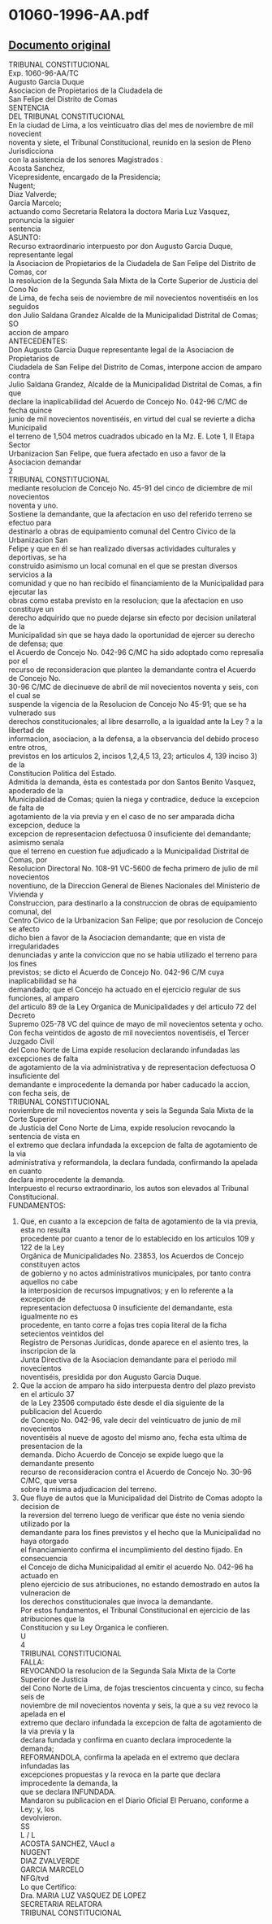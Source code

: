 
01060-1996-AA.pdf
=================
  
[Documento original](https://tc.gob.pe/jurisprudencia/1998/01060-1996-AA.pdf)  
---  
TRIBUNAL CONSTITUCIONAL  
Exp. 1060-96-AA/TC  
Augusto Garcia Duque  
Asociacion de Propietarios de la Ciudadela de  
San Felipe del Distrito de Comas  
SENTENCIA  
DEL TRIBUNAL CONSTITUCIONAL  
En la ciudad de Lima, a los veinticuatro dias del mes de noviembre de mil novecient  
noventa y siete, el Tribunal Constitucional, reunido en la sesion de Pleno Jurisdicciona  
con la asistencia de los senores Magistrados :  
Acosta Sanchez,  
Vicepresidente, encargado de la Presidencia;  
Nugent;  
Diaz Valverde;  
Garcia Marcelo;  
actuando como Secretaria Relatora la doctora Maria Luz Vasquez, pronuncia la siguier  
sentencia  
ASUNTO:  
Recurso extraordinario interpuesto por don Augusto Garcia Duque, representante legal  
la Asociacion de Propietarios de la Ciudadela de San Felipe del Distrito de Comas, cor  
la resolucion de la Segunda Sala Mixta de la Corte Superior de Justicia del Cono No  
de Lima, de fecha seis de noviembre de mil novecientos noventiséis en los seguidos  
don Julio Saldana Grandez Alcalde de la Municipalidad Distrital de Comas; SO  
accion de amparo  
ANTECEDENTES:  
Don Augusto Garcia Duque representante legal de la Asociacion de Propietarios de  
Ciudadela de San Felipe del Distrito de Comas, interpone accion de amparo contra  
Julio Saldana Grandez, Alcalde de la Municipalidad Distrital de Comas, a fin que  
declare la inaplicabilidad del Acuerdo de Concejo No. 042-96 C/MC de fecha quince  
junio de mil novecientos noventiséis, en virtud del cual se revierte a dicha Municipalid  
el terreno de 1,504 metros cuadrados ubicado en la Mz. E. Lote 1, II Etapa Sector  
Urbanizacion San Felipe, que fuera afectado en uso a favor de la Asociacion demandar  
2  
TRIBUNAL CONSTITUCIONAL  
mediante resolucion de Concejo No. 45-91 del cinco de diciembre de mil novecientos  
noventa y uno.  
Sostiene la demandante, que la afectacion en uso del referido terreno se efectuo para  
destinarlo a obras de equipamiento comunal del Centro Civico de la Urbanizacion San  
Felipe y que en él se han realizado diversas actividades culturales y deportivas, se ha  
construido asimismo un local comunal en el que se prestan diversos servicios a la  
comunidad y que no han recibido el financiamiento de la Municipalidad para ejecutar las  
obras como estaba previsto en la resolucion; que la afectacion en uso constituye un  
derecho adquirido que no puede dejarse sin efecto por decision unilateral de la  
Municipalidad sin que se haya dado la oportunidad de ejercer su derecho de defensa; que  
el Acuerdo de Concejo No. 042-96 C/MC ha sido adoptado como represalia por el  
recurso de reconsideracion que planteo la demandante contra el Acuerdo de Concejo No.  
30-96 C/MC de diecinueve de abril de mil novecientos noventa y seis, con el cual se  
suspende la vigencia de la Resolucion de Concejo No 45-91; que se ha vulnerado sus  
derechos constitucionales; al libre desarrollo, a la igualdad ante la Ley ? a la libertad de  
informacion, asociacion, a la defensa, a la observancia del debido proceso entre otros,  
previstos en los articulos 2, incisos 1,2,4,5 13, 23; articulos 4, 139 inciso 3) de la  
Constitucion Politica del Estado.  
Admitida la demanda, ésta es contestada por don Santos Benito Vasquez, apoderado de la  
Municipalidad de Comas; quien la niega y contradice, deduce la excepcion de falta de  
agotamiento de la via previa y en el caso de no ser amparada dicha excepcion, deduce la  
excepcion de representacion defectuosa 0 insuficiente del demandante; asimismo senala  
que el terreno en cuestion fue adjudicado a la Municipalidad Distrital de Comas, por  
Resolucion Directoral No. 108-91 VC-5600 de fecha primero de julio de mil novecientos  
noventiuno, de la Direccion General de Bienes Nacionales del Ministerio de Vivienda y  
Construccion, para destinarlo a la construccion de obras de equipamiento comunal, del  
Centro Civico de la Urbanizacion San Felipe; que por resolucion de Concejo se afecto  
dicho bien a favor de la Asociacion demandante; que en vista de irregularidades  
denunciadas y ante la conviccion que no se habia utilizado el terreno para los fines  
previstos; se dicto el Acuerdo de Concejo No. 042-96 C/M cuya inaplicabilidad se ha  
demandado; que el Concejo ha actuado en el ejercicio regular de sus funciones, al amparo  
del articulo 89 de la Ley Organica de Municipalidades y del articulo 72 del Decreto  
Supremo 025-78 VC del quince de mayo de mil novecientos setenta y ocho.  
Con fecha veintidos de agosto de mil novecientos noventiséis, el Tercer Juzgado Civil  
del Cono Norte de Lima expide resolucion declarando infundadas las excepciones de falta  
de agotamiento de la via administrativa y de representacion defectuosa O insuficiente del  
demandante e improcedente la demanda por haber caducado la accion, con fecha seis, de  
TRIBUNAL CONSTITUCIONAL  
noviembre de mil novecientos noventa y seis la Segunda Sala Mixta de la Corte Superior  
de Justicia del Cono Norte de Lima, expide resolucion revocando la sentencia de vista en  
el extremo que declara infundada la excepcion de falta de agotamiento de la via  
administrativa y reformandola, la declara fundada, confirmando la apelada en cuanto  
declara improcedente la demanda.  
Interpuesto el recurso extraordinario, los autos son elevados al Tribunal Constitucional.  
FUNDAMENTOS:  
1. Que, en cuanto a la excepcion de falta de agotamiento de la via previa, esta no resulta  
procedente por cuanto a tenor de lo establecido en los articulos 109 y 122 de la Ley  
Orgânica de Municipalidades No. 23853, los Acuerdos de Concejo constituyen actos  
de gobierno y no actos administrativos municipales, por tanto contra aquellos no cabe  
la interposicion de recursos impugnativos; y en lo referente a la excepcion de  
representacion defectuosa 0 insuficiente del demandante, esta igualmente no es  
procedente, en tanto corre a fojas tres copia literal de la ficha setecientos veintidos del  
Registro de Personas Juridicas, donde aparece en el asiento tres, la inscripcion de la  
Junta Directiva de la Asociacion demandante para el periodo mil novecientos  
noventiséis, presidida por don Augusto Garcia Duque.  
2. Que la accion de amparo ha sido interpuesta dentro del plazo previsto en el articulo 37  
de la Ley 23506 computado éste desde el dia siguiente de la publicacion del Acuerdo  
de Concejo No. 042-96, vale decir del veinticuatro de junio de mil novecientos  
noventiséis al nueve de agosto del mismo ano, fecha esta ultima de presentacion de la  
demanda. Dicho Acuerdo de Concejo se expide luego que la demandante presento  
recurso de reconsideracion contra el Acuerdo de Concejo No. 30-96 C/MC, que versa  
sobre la misma adjudicacion del terreno.  
3. Que fluye de autos que la Municipalidad del Distrito de Comas adopto la decision de  
la reversion del terreno luego de verificar que éste no venia siendo utilizado por la  
demandante para los fines previstos y el hecho que la Municipalidad no haya otorgado  
el financiamiento confirma el incumplimiento del destino fijado. En consecuencia  
el Concejo de dicha Municipalidad al emitir el acuerdo No. 042-96 ha actuado en  
pleno ejercicio de sus atribuciones, no estando demostrado en autos la vulneracion de  
los derechos constitucionales que invoca la demandante.  
Por estos fundamentos, el Tribunal Constitucional en ejercicio de las atribuciones que la  
Constitucion y su Ley Organica le confieren.  
U  
4  
TRIBUNAL CONSTITUCIONAL  
FALLA:  
REVOCANDO la resolucion de la Segunda Sala Mixta de la Corte Superior de Justicia  
del Cono Norte de Lima, de fojas trescientos cincuenta y cinco, su fecha seis de  
noviembre de mil novecientos noventa y seis, la que a su vez revoco la apelada en el  
extremo que declaro infundada la excepcion de falta de agotamiento de la via previa y la  
declara fundada y confirma en cuanto declara improcedente la demanda;  
REFORMANDOLA, confirma la apelada en el extremo que declara infundadas las  
excepciones propuestas y la revoca en la parte que declara improcedente la demanda, la  
que se declara INFUNDADA.  
Mandaron su publicacion en el Diario Oficial El Peruano, conforme a Ley; y, los  
devolvieron.  
SS  
L / L  
ACOSTA SANCHEZ, VAucl a  
NUGENT  
DIAZ ZVALVERDE  
GARCIA MARCELO  
NFG/tvd  
Lo que Certifico:  
Dra. MARIA LUZ VASQUEZ DE LOPEZ  
SECRETARIA RELATORA  
TRIBUNAL CONSTITUCIONAL
